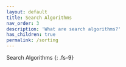 ```yaml
---
layout: default
title: Search Algorithms 
nav_order: 3
description: 'What are search algorithms?'
has_children: true
permalink: /sorting
---
```


Search Algorithms
{: .fs-9}
